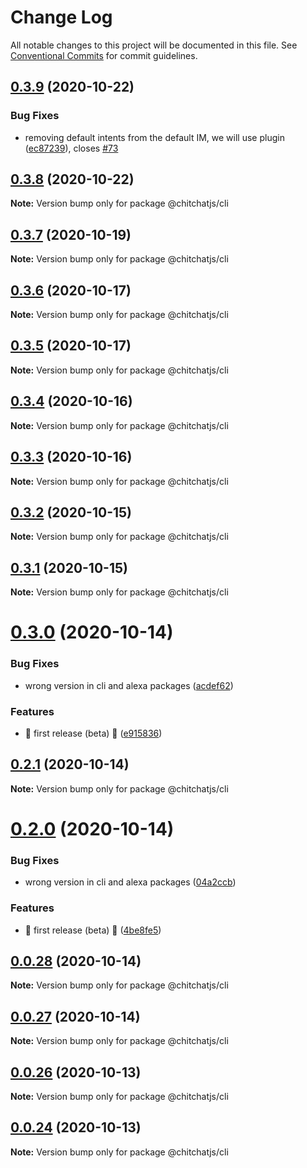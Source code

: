 # Change Log

All notable changes to this project will be documented in this file.
See [Conventional Commits](https://conventionalcommits.org) for commit guidelines.

## [0.3.9](https://github.com/chitchatjs/chitchatjs/compare/@chitchatjs/cli@0.3.8...@chitchatjs/cli@0.3.9) (2020-10-22)


### Bug Fixes

* removing default intents from the default IM, we will use plugin ([ec87239](https://github.com/chitchatjs/chitchatjs/commit/ec872393187b54556f4229967451da8ea419aec5)), closes [#73](https://github.com/chitchatjs/chitchatjs/issues/73)





## [0.3.8](https://github.com/chitchatjs/chitchatjs/compare/@chitchatjs/cli@0.3.7...@chitchatjs/cli@0.3.8) (2020-10-22)

**Note:** Version bump only for package @chitchatjs/cli





## [0.3.7](https://github.com/chitchatjs/chitchatjs/compare/@chitchatjs/cli@0.3.6...@chitchatjs/cli@0.3.7) (2020-10-19)

**Note:** Version bump only for package @chitchatjs/cli





## [0.3.6](https://github.com/chitchatjs/chitchatjs/compare/@chitchatjs/cli@0.3.5...@chitchatjs/cli@0.3.6) (2020-10-17)

**Note:** Version bump only for package @chitchatjs/cli





## [0.3.5](https://github.com/chitchatjs/chitchatjs/compare/@chitchatjs/cli@0.3.4...@chitchatjs/cli@0.3.5) (2020-10-17)

**Note:** Version bump only for package @chitchatjs/cli





## [0.3.4](https://github.com/chitchatjs/chitchatjs/compare/@chitchatjs/cli@0.3.3...@chitchatjs/cli@0.3.4) (2020-10-16)

**Note:** Version bump only for package @chitchatjs/cli





## [0.3.3](https://github.com/chitchatjs/chitchatjs/compare/@chitchatjs/cli@0.3.2...@chitchatjs/cli@0.3.3) (2020-10-16)

**Note:** Version bump only for package @chitchatjs/cli





## [0.3.2](https://github.com/chitchatjs/chitchatjs/compare/@chitchatjs/cli@0.3.1...@chitchatjs/cli@0.3.2) (2020-10-15)

**Note:** Version bump only for package @chitchatjs/cli





## [0.3.1](https://github.com/chitchatjs/chitchatjs/compare/@chitchatjs/cli@0.3.0...@chitchatjs/cli@0.3.1) (2020-10-15)

**Note:** Version bump only for package @chitchatjs/cli





# [0.3.0](https://github.com/kevindra/chitchatjs/compare/@chitchatjs/cli@0.2.1...@chitchatjs/cli@0.3.0) (2020-10-14)


### Bug Fixes

* wrong version in cli and alexa packages ([acdef62](https://github.com/kevindra/chitchatjs/commit/acdef62fbd57028d31eae8fb22d7568d020ff4c8))


### Features

* 🎉 first release (beta) 🎉 ([e915836](https://github.com/kevindra/chitchatjs/commit/e91583679309fe196cc2efe7a7b5f044a79b7931))





## [0.2.1](https://github.com/kevindra/chitchatjs/compare/@chitchatjs/cli@0.2.0...@chitchatjs/cli@0.2.1) (2020-10-14)

**Note:** Version bump only for package @chitchatjs/cli





# [0.2.0](https://github.com/kevindra/chitchatjs/compare/@chitchatjs/cli@0.0.28...@chitchatjs/cli@0.2.0) (2020-10-14)


### Bug Fixes

* wrong version in cli and alexa packages ([04a2ccb](https://github.com/kevindra/chitchatjs/commit/04a2ccbfea951739422f135999e515e9c38fbbca))


### Features

* 🎉 first release (beta) 🎉 ([4be8fe5](https://github.com/kevindra/chitchatjs/commit/4be8fe50072d52547d2da83c069f4de3b12ef194))





## [0.0.28](https://github.com/kevindra/chitchatjs/compare/@chitchatjs/cli@0.0.27...@chitchatjs/cli@0.0.28) (2020-10-14)

**Note:** Version bump only for package @chitchatjs/cli





## [0.0.27](https://github.com/kevindra/chitchatjs/compare/@chitchatjs/cli@0.0.26...@chitchatjs/cli@0.0.27) (2020-10-14)

**Note:** Version bump only for package @chitchatjs/cli





## [0.0.26](https://github.com/kevindra/chitchatjs/compare/@chitchatjs/cli@0.0.25...@chitchatjs/cli@0.0.26) (2020-10-13)

**Note:** Version bump only for package @chitchatjs/cli





## [0.0.24](https://github.com/kevindra/chitchatjs/compare/@chitchatjs/cli@0.0.23...@chitchatjs/cli@0.0.24) (2020-10-13)

**Note:** Version bump only for package @chitchatjs/cli
